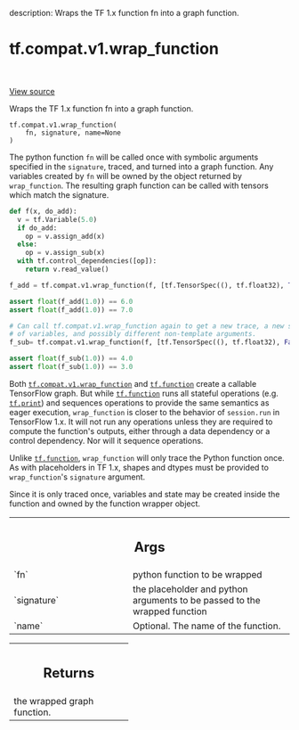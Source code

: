 description: Wraps the TF 1.x function fn into a graph function.

<div itemscope itemtype="http://developers.google.com/ReferenceObject">
<meta itemprop="name" content="tf.compat.v1.wrap_function" />
<meta itemprop="path" content="Stable" />
</div>

# tf.compat.v1.wrap_function

<!-- Insert buttons and diff -->

<table class="tfo-notebook-buttons tfo-api nocontent" align="left">

</table>

<a target="_blank" class="external" href="/code/stable/tensorflow/python/eager/wrap_function.py">View source</a>



Wraps the TF 1.x function fn into a graph function.

<pre class="devsite-click-to-copy prettyprint lang-py tfo-signature-link">
<code>tf.compat.v1.wrap_function(
    fn, signature, name=None
)
</code></pre>



<!-- Placeholder for "Used in" -->

The python function `fn` will be called once with symbolic arguments specified
in the `signature`, traced, and turned into a graph function. Any variables
created by `fn` will be owned by the object returned by `wrap_function`. The
resulting graph function can be called with tensors which match the
signature.

```python
def f(x, do_add):
  v = tf.Variable(5.0)
  if do_add:
    op = v.assign_add(x)
  else:
    op = v.assign_sub(x)
  with tf.control_dependencies([op]):
    return v.read_value()

f_add = tf.compat.v1.wrap_function(f, [tf.TensorSpec((), tf.float32), True])

assert float(f_add(1.0)) == 6.0
assert float(f_add(1.0)) == 7.0

# Can call tf.compat.v1.wrap_function again to get a new trace, a new set
# of variables, and possibly different non-template arguments.
f_sub= tf.compat.v1.wrap_function(f, [tf.TensorSpec((), tf.float32), False])

assert float(f_sub(1.0)) == 4.0
assert float(f_sub(1.0)) == 3.0
```

Both <a href="../../../tf/compat/v1/wrap_function.md"><code>tf.compat.v1.wrap_function</code></a> and <a href="../../../tf/function.md"><code>tf.function</code></a> create a callable
TensorFlow graph. But while <a href="../../../tf/function.md"><code>tf.function</code></a> runs all stateful operations
(e.g. <a href="../../../tf/print.md"><code>tf.print</code></a>) and sequences operations to provide the same semantics as
eager execution, `wrap_function` is closer to the behavior of `session.run` in
TensorFlow 1.x. It will not run any operations unless they are required to
compute the function's outputs, either through a data dependency or a control
dependency. Nor will it sequence operations.

Unlike <a href="../../../tf/function.md"><code>tf.function</code></a>, `wrap_function` will only trace the Python function
once. As with placeholders in TF 1.x, shapes and dtypes must be provided to
`wrap_function`'s `signature` argument.

Since it is only traced once, variables and state may be created inside the
function and owned by the function wrapper object.

<!-- Tabular view -->
 <table class="responsive fixed orange">
<colgroup><col width="214px"><col></colgroup>
<tr><th colspan="2"><h2 class="add-link">Args</h2></th></tr>

<tr>
<td>
`fn`
</td>
<td>
python function to be wrapped
</td>
</tr><tr>
<td>
`signature`
</td>
<td>
the placeholder and python arguments to be passed to the wrapped
function
</td>
</tr><tr>
<td>
`name`
</td>
<td>
Optional. The name of the function.
</td>
</tr>
</table>



<!-- Tabular view -->
 <table class="responsive fixed orange">
<colgroup><col width="214px"><col></colgroup>
<tr><th colspan="2"><h2 class="add-link">Returns</h2></th></tr>
<tr class="alt">
<td colspan="2">
the wrapped graph function.
</td>
</tr>

</table>

